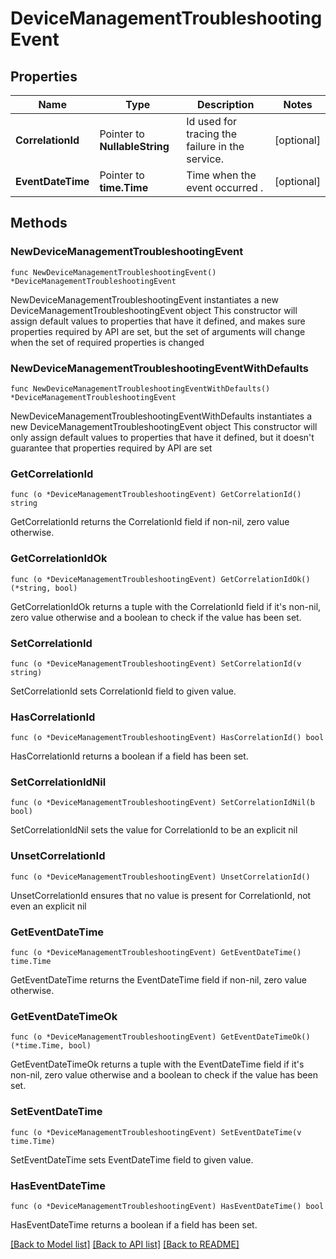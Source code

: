 # DeviceManagementTroubleshootingEvent

## Properties

Name | Type | Description | Notes
------------ | ------------- | ------------- | -------------
**CorrelationId** | Pointer to **NullableString** | Id used for tracing the failure in the service. | [optional] 
**EventDateTime** | Pointer to **time.Time** | Time when the event occurred . | [optional] 

## Methods

### NewDeviceManagementTroubleshootingEvent

`func NewDeviceManagementTroubleshootingEvent() *DeviceManagementTroubleshootingEvent`

NewDeviceManagementTroubleshootingEvent instantiates a new DeviceManagementTroubleshootingEvent object
This constructor will assign default values to properties that have it defined,
and makes sure properties required by API are set, but the set of arguments
will change when the set of required properties is changed

### NewDeviceManagementTroubleshootingEventWithDefaults

`func NewDeviceManagementTroubleshootingEventWithDefaults() *DeviceManagementTroubleshootingEvent`

NewDeviceManagementTroubleshootingEventWithDefaults instantiates a new DeviceManagementTroubleshootingEvent object
This constructor will only assign default values to properties that have it defined,
but it doesn't guarantee that properties required by API are set

### GetCorrelationId

`func (o *DeviceManagementTroubleshootingEvent) GetCorrelationId() string`

GetCorrelationId returns the CorrelationId field if non-nil, zero value otherwise.

### GetCorrelationIdOk

`func (o *DeviceManagementTroubleshootingEvent) GetCorrelationIdOk() (*string, bool)`

GetCorrelationIdOk returns a tuple with the CorrelationId field if it's non-nil, zero value otherwise
and a boolean to check if the value has been set.

### SetCorrelationId

`func (o *DeviceManagementTroubleshootingEvent) SetCorrelationId(v string)`

SetCorrelationId sets CorrelationId field to given value.

### HasCorrelationId

`func (o *DeviceManagementTroubleshootingEvent) HasCorrelationId() bool`

HasCorrelationId returns a boolean if a field has been set.

### SetCorrelationIdNil

`func (o *DeviceManagementTroubleshootingEvent) SetCorrelationIdNil(b bool)`

 SetCorrelationIdNil sets the value for CorrelationId to be an explicit nil

### UnsetCorrelationId
`func (o *DeviceManagementTroubleshootingEvent) UnsetCorrelationId()`

UnsetCorrelationId ensures that no value is present for CorrelationId, not even an explicit nil
### GetEventDateTime

`func (o *DeviceManagementTroubleshootingEvent) GetEventDateTime() time.Time`

GetEventDateTime returns the EventDateTime field if non-nil, zero value otherwise.

### GetEventDateTimeOk

`func (o *DeviceManagementTroubleshootingEvent) GetEventDateTimeOk() (*time.Time, bool)`

GetEventDateTimeOk returns a tuple with the EventDateTime field if it's non-nil, zero value otherwise
and a boolean to check if the value has been set.

### SetEventDateTime

`func (o *DeviceManagementTroubleshootingEvent) SetEventDateTime(v time.Time)`

SetEventDateTime sets EventDateTime field to given value.

### HasEventDateTime

`func (o *DeviceManagementTroubleshootingEvent) HasEventDateTime() bool`

HasEventDateTime returns a boolean if a field has been set.


[[Back to Model list]](../README.md#documentation-for-models) [[Back to API list]](../README.md#documentation-for-api-endpoints) [[Back to README]](../README.md)


